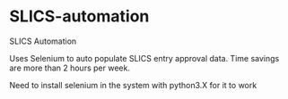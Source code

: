 # SLICS-automation
SLICS Automation

Uses Selenium to auto populate SLICS entry approval data. 
Time savings are more than 2 hours per week. 

Need to install selenium in the system with python3.X for it to work
